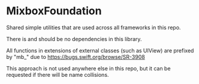 #  MixboxFoundation

Shared simple utilities that are used across all frameworks in this repo.

There is and should be no dependencies in this library.

All functions in extensions of external classes (such as UIView) are prefixed by "mb_" due to https://bugs.swift.org/browse/SR-3908

This approach is not used anywhere else in this repo, but it can be requested if there will be name collisions.
